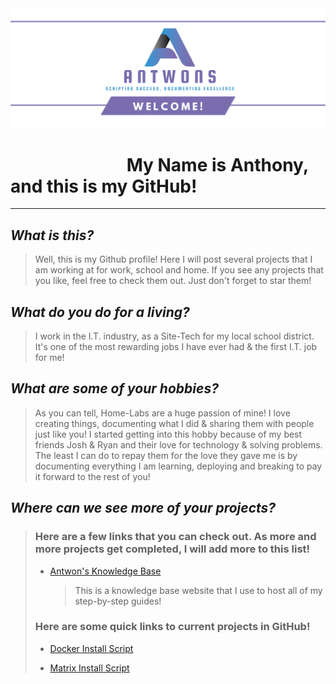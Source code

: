 <img src="https://github.com/antwons/antwons/blob/main/Resources/Photos/design-0471ad3f-30dd-4638-abad-fbc12c880f38%20(1).png"> 

# &nbsp;&nbsp;&nbsp;&nbsp;&nbsp;&nbsp;&nbsp;&nbsp;&nbsp;&nbsp;&nbsp;&nbsp;&nbsp;&nbsp;&nbsp;&nbsp;&nbsp;&nbsp;&nbsp;&nbsp;&nbsp;&nbsp;&nbsp;&nbsp;&nbsp;&nbsp;&nbsp; My Name is Anthony, and this is my GitHub!
---
## *What is this?* 
> Well, this is my Github profile! Here I will post several projects that I am working at for work, school and home. If you see any projects that you like, feel free to check them out. Just don't forget to star them!

## *What do you do for a living?*
> I work in the I.T. industry, as a Site-Tech for my local school district. It's one of the most rewarding jobs I have ever had & the first I.T. job for me!

## *What are some of your hobbies?* 
> As you can tell, Home-Labs are a huge passion of mine! I love creating things, documenting what I did & sharing them with people just like you! I started getting into this hobby because of my best friends Josh & Ryan and their love for technology & solving problems. The least I can do to repay them for the love they gave me is by documenting everything I am learning, deploying and breaking to pay it forward to the rest of you!

## *Where can we see more of your projects?*
> ### Here are a few links that you can check out. As more and more projects get completed, I will add more to this list!
>
> - [Antwon's Knowledge Base](https://wiki.antwons.com)
>   > This is a knowledge base website that I use to host all of my step-by-step guides!
>
> ### Here are some quick links to current projects in GitHub!
> 
> - [Docker Install Script](https://github.com/antwons/Docker-Install)
>
> - [Matrix Install Script](https://github.com/antwons/matrix-install)
